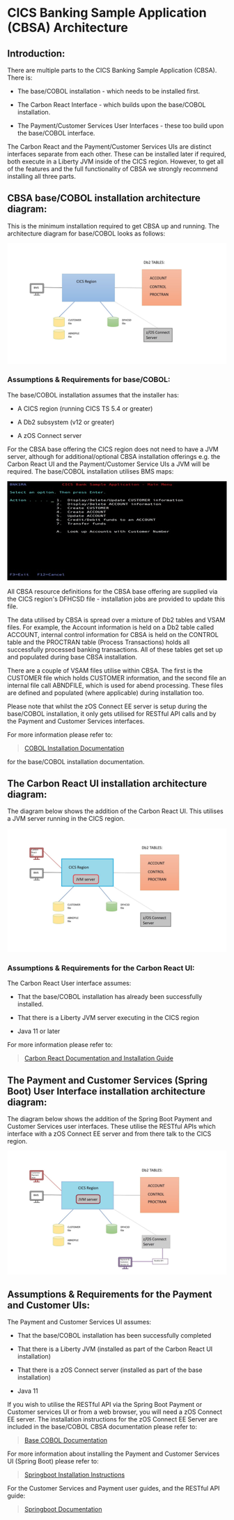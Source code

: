 # CICS Banking Sample Application (CBSA) Architecture

## Introduction:

There are multiple parts to the CICS Banking Sample Application (CBSA).
There is:

-   The base/COBOL installation - which needs to be installed first.

-   The Carbon React Interface - which builds upon the base/COBOL
    installation.

-   The Payment/Customer Services User Interfaces - these too build
    upon the base/COBOL interface.

The Carbon React and the Payment/Customer Services UIs are distinct
interfaces separate from each other. These can be installed later if
required, both execute in a Liberty JVM inside of the CICS region.
However, to get all of the features and the full functionality of CBSA
we strongly recommend installing all three parts.

## CBSA base/COBOL installation architecture diagram: 

This is the minimum installation required to get CBSA up and running.
The architecture diagram for base/COBOL looks as follows:

![base cobol architecture diagram](../doc/images/Architecture/Base_cobol_CBSA_architecture_diagram.jpg)

### Assumptions & Requirements for base/COBOL:

The base/COBOL installation assumes that the installer has:

-   A CICS region (running CICS TS 5.4 or greater)

-   A Db2 subsystem (v12 or greater)

-   A zOS Connect server

For the CBSA base offering the CICS region does not need to have a JVM
server, although for additional/optional CBSA installation offerings
e.g. the Carbon React UI and the Payment/Customer Service UIs a JVM will be
required. The base/COBOL installation utilises BMS maps:

![bms main menu](../doc/images/Architecture/BMS_User_Main_Menu.jpg)


All CBSA resource definitions for the CBSA base offering are supplied
via the CICS region's DFHCSD file - installation jobs are provided to
update this file.

The data utilised by CBSA is spread over a mixture of Db2 tables and
VSAM files. For example, the Account information is held on a Db2 table
called ACCOUNT, internal control information for CBSA is held on the
CONTROL table and the PROCTRAN table (Process Transactions) holds all
successfully processed banking transactions. All of these tables get set
up and populated during base CBSA installation.

There are a couple of VSAM files utilise within CBSA. The first is the
CUSTOMER file which holds CUSTOMER information, and the second file an
internal file call ABNDFILE, which is used for abend processing. These
files are defined and populated (where applicable) during installation
too.

Please note that whilst the zOS Connect EE server is setup during the
base/COBOL installation, it only gets utilised for RESTful API calls and
by the Payment and Customer Services interfaces.

For more information please refer to:

> [COBOL Installation Documentation](/etc/install/base/doc/CBSA_base_cobol_installation_instructions.md)

for the base/COBOL installation documentation.

## The Carbon React UI installation architecture diagram:

The diagram below shows the addition of the Carbon React UI. This utilises a
JVM server running in the CICS region.

![Carbon React UI Architecture diagram](/doc/images/Architecture/CarbonReactUI_CBSA_architecture_diagram.jpg)

### Assumptions & Requirements for the Carbon React UI: 

The Carbon React User interface assumes:

-   That the base/COBOL installation has already been successfully
    installed.

-   That there is a Liberty JVM server executing in the CICS region

-   Java 11 or later

For more information please refer to:

> [Carbon React Documentation and Installation Guide](/etc/install/carbonReactUI/doc/CBSA_Carbon_React_UI_installation_deployment_guide.md)

## The Payment and Customer Services (Spring Boot) User Interface installation architecture diagram:

The diagram below shows the addition of the Spring Boot Payment and
Customer Services user interfaces. These utilise the RESTful APIs which
interface with a zOS Connect EE server and from there talk to the CICS
region.

![Payment and CS architecture diagram](../doc/images/Architecture/Payment_and_Customer_Services_UI_CBSA_architecture_diagram.jpg)

## Assumptions & Requirements for the Payment and Customer UIs: 

The Payment and Customer Services UI assumes:

-   That the base/COBOL installation has been successfully completed

-   That there is a Liberty JVM (installed as part of the Carbon React UI installation)

-   That there is a zOS Connect server (installed as part of the base installation)

-   Java 11

If you wish to utilise the RESTful API via the Spring Boot Payment or
Customer services UI or from a web browser, you will need a zOS Connect
EE server. The installation instructions for the zOS Connect EE Server
are included in the base/COBOL CBSA documentation please refer to:

> [Base COBOL Documentation](/etc/install/base/doc/CBSA_base_cobol_installation_instructions.md)

For more information about installing the Payment and Customer Services
UI (Spring Boot) please refer to:

> [Springboot Installation Instructions](/etc/install/springBootUI/doc/CBSA_Deploying_the_Payment_Customer_Services_Springboot_apps.md)

For the Customer Services and Payment user guides, and the RESTful API guide:

> [Springboot Documentation](/etc/usage/sprintBoot/doc)


